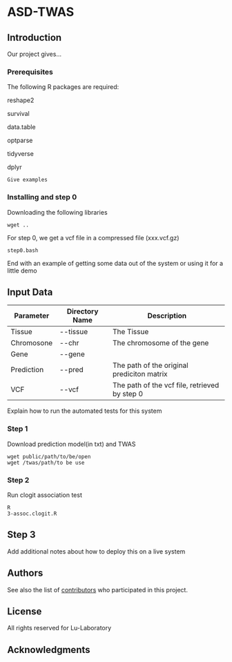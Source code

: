 # ASD-TWAS

## Introduction

Our project gives...

### Prerequisites

The following R packages are required:

reshape2

survival

data.table

optparse

tidyverse

dplyr

```
Give examples
```

### Installing and step 0


Downloading the following libraries

```
wget ..
```

For step 0, we get a vcf file in a compressed file (xxx.vcf.gz)

```
step0.bash
```

End with an example of getting some data out of the system or using it for a little demo

## Input Data

| Parameter                   | Directory Name | Description                                                                  |
|----------------------------|----------------|------------------------------------------------------------------------------|
| Tissue            | --tissue      | The Tissue |
| Chromosone         | --chr          | The chromosome of the gene        |
| Gene | --gene        |                | Gene name                        |                                                               | Family path           |--famPath | The path of the fam file, the ids in the fam file should fit the ids from the vcf file  |
| Prediction          |--pred | The path of the original prediciton matrix  |
| VCF           |--vcf | The path of the vcf file, retrieved by step 0|

Explain how to run the automated tests for this system

### Step 1

Download  prediction model(in txt) and TWAS

```
wget public/path/to/be/open
wget /twas/path/to be use
```

### Step 2
Run clogit association test

```
R 
3-assoc.clogit.R
```

## Step 3

Add additional notes about how to deploy this on a live system



## Authors


See also the list of [contributors](##) who participated in this project.

## License

All rights reserved for Lu-Laboratory

## Acknowledgments


